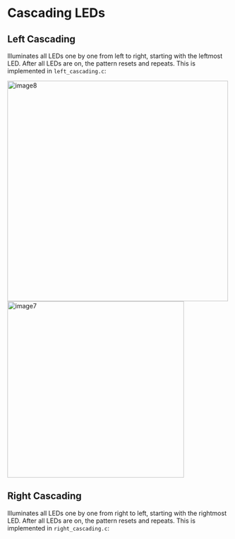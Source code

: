 # Cascading LEDs

## Left Cascading
Illuminates all LEDs one by one from left to right, starting with the leftmost LED. After all LEDs are on, the pattern resets and repeats. This is implemented in `left_cascading.c`:

<img height="500" alt="image8" src="https://github.com/user-attachments/assets/62a25129-a16d-4265-a18d-7775e58aa50a" />
<img height="400" alt="image7" src="https://github.com/user-attachments/assets/5e362511-5cbe-4d86-99a7-a4815d577b26" />

## Right Cascading
Illuminates all LEDs one by one from right to left, starting with the rightmost LED. After all LEDs are on, the pattern resets and repeats. This is implemented in `right_cascading.c`:

